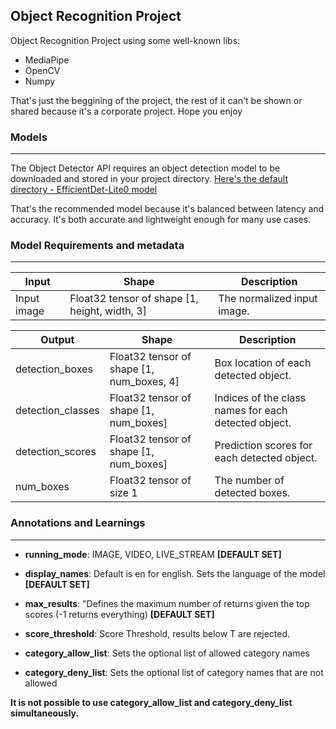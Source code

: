 ## Object Recognition Project

Object Recognition Project using some well-known libs:

- MediaPipe
- OpenCV
- Numpy

That's just the beggining of the project, the rest of it can't be shown or shared because it's a corporate project. Hope you enjoy

### Models
----

The Object Detector API requires an object detection model to be downloaded and stored in your project directory. [Here's the default directory - EfficientDet-Lite0 model](https://developers.google.com/mediapipe/solutions/vision/object_detector#efficientdet-lite0_model_recommended)

That's the recommended model because it's balanced between latency and accuracy. It's both accurate and lightweight enough for many use cases.

### Model Requirements and metadata
----
| Input         | Shape                                 | Description           |
|---------------|--------------------------------------|-----------------------|
| Input image   | Float32 tensor of shape [1, height, width, 3] | The normalized input image. |

| Output             | Shape                                  | Description                            |
|--------------------|---------------------------------------|----------------------------------------|
| detection_boxes    | Float32 tensor of shape [1, num_boxes, 4] | Box location of each detected object. |
| detection_classes  | Float32 tensor of shape [1, num_boxes]     | Indices of the class names for each detected object. |
| detection_scores   | Float32 tensor of shape [1, num_boxes]     | Prediction scores for each detected object. |
| num_boxes          | Float32 tensor of size 1                    | The number of detected boxes.          |



### Annotations and Learnings
----

- **running_mode**: IMAGE, VIDEO, LIVE_STREAM **[DEFAULT SET]**

- **display_names**: Default is en for english. Sets the language of the model **[DEFAULT SET]**

- **max_results**: "Defines the maximum number of returns given the top scores (-1 returns everything) **[DEFAULT SET]**

- **score_threshold**: Score Threshold, results below T are rejected.

- **category_allow_list**: Sets the optional list of allowed category names

- **category_deny_list**: Sets the optional list of category names that are not allowed


**It is not possible to use category_allow_list and category_deny_list simultaneously.**